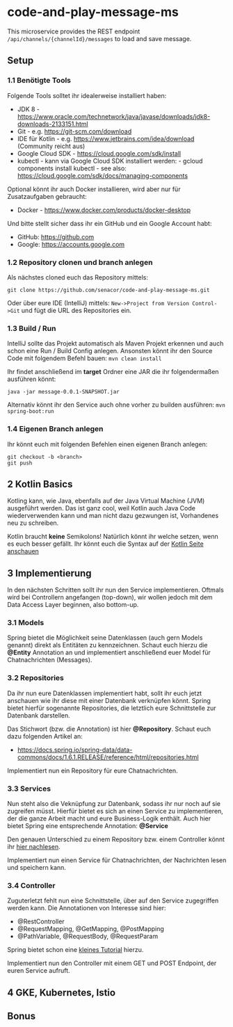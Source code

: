 # code-and-play-message-ms

This microservice provides the REST endpoint `/api/channels/{channelId}/messages` to load and save message.


##  Setup

### 1.1 Benötigte Tools

Folgende Tools solltet ihr idealerweise installiert haben:

- JDK 8 - https://www.oracle.com/technetwork/java/javase/downloads/jdk8-downloads-2133151.html
- Git - e.g. https://git-scm.com/download
- IDE für Kotlin - e.g. https://www.jetbrains.com/idea/download (Community reicht aus)
- Google Cloud SDK - https://cloud.google.com/sdk/install
- kubectl - kann via Google Cloud SDK installiert werden:
         - gcloud components install kubectl
         - see also: https://cloud.google.com/sdk/docs/managing-components
 
Optional könnt ihr auch Docker installieren, wird aber nur für Zusatzaufgaben gebraucht:

- Docker - https://www.docker.com/products/docker-desktop

Und bitte stellt sicher dass ihr ein GitHub und ein Google Account habt:
- GitHub: https://github.com
- Google: https://accounts.google.com

### 1.2 Repository clonen und branch anlegen

Als nächstes cloned euch das Repository mittels:
```
git clone https://github.com/senacor/code-and-play-message-ms.git
```

Oder über eure IDE (IntelliJ) mittels:
```New->Project from Version Control->Git```
und fügt die URL des Repositories ein.

### 1.3 Build / Run
IntelliJ sollte das Projekt automatisch als Maven Projekt erkennen und auch schon eine
Run / Build Config anlegen. Ansonsten könnt ihr den Source Code mit folgendem Befehl
bauen: ```mvn clean install```

Ihr findet anschließend im **target** Ordner eine JAR die ihr folgendermaßen ausführen
könnt:

```java -jar message-0.0.1-SNAPSHOT.jar```

Alternativ könnt ihr den Service auch ohne vorher zu builden ausführen:
```mvn spring-boot:run```


### 1.4 Eigenen Branch anlegen
Ihr könnt euch mit folgenden Befehlen einen eigenen Branch anlegen:
```
git checkout -b <branch>
git push
```


## 2 Kotlin Basics

Kotling kann, wie Java, ebenfalls auf der Java Virtual Machine (JVM) ausgeführt werden.
Das ist ganz cool, weil Kotlin auch Java Code wiederverwenden kann und man nicht dazu
gezwungen ist, Vorhandenes neu zu schreiben.

Kotlin braucht **keine** Semikolons! Natürlich könnt ihr welche setzen, wenn es euch
besser gefällt. Ihr könnt euch die Syntax auf der [Kotlin Seite anschauen](https://kotlinlang.org/docs/reference/basic-syntax.html)


## 3 Implementierung

In den nächsten Schritten sollt ihr nun den Service implementieren. Oftmals wird 
bei Controllern angefangen (top-down), wir wollen jedoch mit dem Data Access Layer 
beginnen, also bottom-up.

### 3.1 Models

Spring bietet die Möglichkeit seine Datenklassen (auch gern Models genannt) 
direkt als Entitäten zu kennzeichnen. Schaut euch hierzu die **@Entity** 
Annotation an und implementiert anschließend euer Model für Chatnachrichten (Messages).

### 3.2 Repositories

Da ihr nun eure Datenklassen implementiert habt, sollt ihr euch jetzt anschauen
wie ihr diese mit einer Datenbank verknüpfen könnt. Spring bietet hierfür
sogenannte Repositories, die letztlich eure Schnittstelle zur Datenbank darstellen.

Das Stichwort (bzw. die Annotation) ist hier **@Repository**. Schaut euch dazu folgenden
Artikel an:

 * https://docs.spring.io/spring-data/data-commons/docs/1.6.1.RELEASE/reference/html/repositories.html
 
Implementiert nun ein Repository für eure Chatnachrichten.

### 3.3 Services

Nun steht also die Veknüpfung zur Datenbank, sodass ihr nur noch auf sie zugreifen
müsst. Hierfür bietet es sich an einen Service zu implementieren, der die ganze 
Arbeit macht und eure Business-Logik enthält. Auch hier bietet Spring eine 
entsprechende Annotation: **@Service**

Den genauen Unterschied zu einem Repository bzw. einem Controller könnt ihr 
[hier nachlesen](https://www.baeldung.com/spring-component-repository-service).

Implementiert nun einen Service für Chatnachrichten, der Nachrichten lesen und
speichern kann.



### 3.4 Controller

Zuguterletzt fehlt nun eine Schnittstelle, über auf den Service zugegriffen werden
kann. Die Annotationen von Interesse sind hier:

* @RestController
* @RequestMapping, @GetMapping, @PostMapping
* @PathVariable, @RequestBody, @RequestParam

Spring bietet schon eine [kleines Tutorial](https://spring.io/guides/gs/rest-service/) hierzu.

Implementiert nun den Controller mit einem GET und POST Endpoint,
der euren Service aufruft.
 

## 4 GKE, Kubernetes, Istio

 
## Bonus
